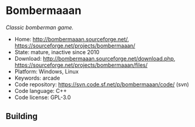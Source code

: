 # Bombermaaan

_Classic bomberman game._

- Home: http://bombermaaan.sourceforge.net/, https://sourceforge.net/projects/bombermaaan/
- State: mature, inactive since 2010 
- Download: http://bombermaaan.sourceforge.net/download.php, https://sourceforge.net/projects/bombermaaan/files/
- Platform: Windows, Linux
- Keywords: arcade
- Code repository: https://svn.code.sf.net/p/bombermaaan/code/ (svn)
- Code language: C++
- Code license: GPL-3.0

## Building

